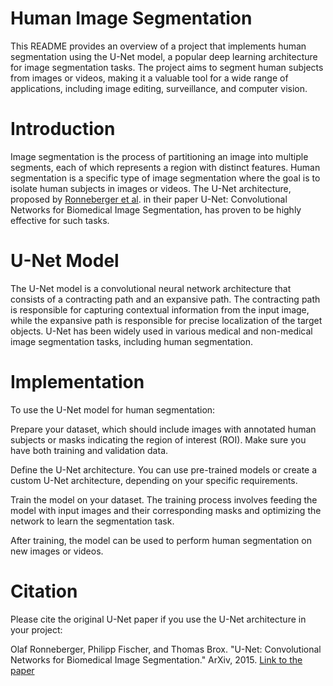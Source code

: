 # Human Image Segmentation 
This README provides an overview of a project that implements human segmentation using the U-Net model, a popular deep learning architecture for image segmentation tasks. The project aims to segment human subjects from images or videos, making it a valuable tool for a wide range of applications, including image editing, surveillance, and computer vision.

# Introduction
Image segmentation is the process of partitioning an image into multiple segments, each of which represents a region with distinct features. Human segmentation is a specific type of image segmentation where the goal is to isolate human subjects in images or videos. The U-Net architecture, proposed by [Ronneberger et al](https://arxiv.org/abs/1505.04597). in their paper U-Net: Convolutional Networks for Biomedical Image Segmentation, has proven to be highly effective for such tasks.

# U-Net Model
The U-Net model is a convolutional neural network architecture that consists of a contracting path and an expansive path. The contracting path is responsible for capturing contextual information from the input image, while the expansive path is responsible for precise localization of the target objects. U-Net has been widely used in various medical and non-medical image segmentation tasks, including human segmentation.

# Implementation
To use the U-Net model for human segmentation:

Prepare your dataset, which should include images with annotated human subjects or masks indicating the region of interest (ROI). Make sure you have both training and validation data.

Define the U-Net architecture. You can use pre-trained models or create a custom U-Net architecture, depending on your specific requirements.

Train the model on your dataset. The training process involves feeding the model with input images and their corresponding masks and optimizing the network to learn the segmentation task.

After training, the model can be used to perform human segmentation on new images or videos.

# Citation
Please cite the original U-Net paper if you use the U-Net architecture in your project:

Olaf Ronneberger, Philipp Fischer, and Thomas Brox. "U-Net: Convolutional Networks for Biomedical Image Segmentation." ArXiv, 2015. [Link to the paper](https://arxiv.org/abs/1505.04597)

